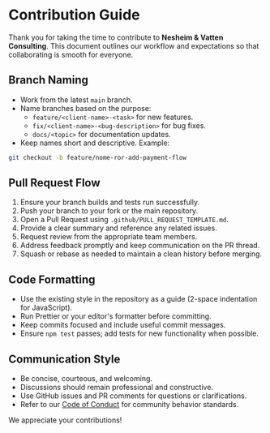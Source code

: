 # Contribution Guide

Thank you for taking the time to contribute to **Nesheim & Vatten Consulting**. This document outlines our workflow and expectations so that collaborating is smooth for everyone.

## Branch Naming

- Work from the latest `main` branch.
- Name branches based on the purpose:
  - `feature/<client-name>-<task>` for new features.
  - `fix/<client-name>-<bug-description>` for bug fixes.
  - `docs/<topic>` for documentation updates.
- Keep names short and descriptive. Example:

```bash
git checkout -b feature/nome-ror-add-payment-flow
```

## Pull Request Flow

1. Ensure your branch builds and tests run successfully.
2. Push your branch to your fork or the main repository.
3. Open a Pull Request using `.github/PULL_REQUEST_TEMPLATE.md`.
4. Provide a clear summary and reference any related issues.
5. Request review from the appropriate team members.
6. Address feedback promptly and keep communication on the PR thread.
7. Squash or rebase as needed to maintain a clean history before merging.

## Code Formatting

- Use the existing style in the repository as a guide (2-space indentation for JavaScript).
- Run Prettier or your editor's formatter before committing.
- Keep commits focused and include useful commit messages.
- Ensure `npm test` passes; add tests for new functionality when possible.

## Communication Style

- Be concise, courteous, and welcoming.
- Discussions should remain professional and constructive.
- Use GitHub issues and PR comments for questions or clarifications.
- Refer to our [Code of Conduct](.github/CODE_OF_CONDUCT.md) for community behavior standards.

We appreciate your contributions!
